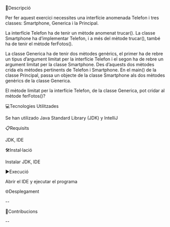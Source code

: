 📄Descripció

Per fer aquest exercici necessites una interfície anomenada Telefon i tres classes: Smartphone, Generica i la Principal.

La interfície Telefon ha de tenir un mètode anomenat trucar(). La classe Smartphone ha d’implementar Telefon, i a més del mètode trucar(), també ha de tenir el mètode ferFotos(). 

La classe Generica ha de tenir dos mètodes genèrics, el primer ha de rebre un tipus d’argument limitat per la interfície Telefon i el segon ha de rebre un argument limitat per la classe Smartphone. Des d’aquests dos mètodes crida els mètodes pertinents de Telefon i Smartphone. En el main() de la classe Principal, passa un objecte de la classe Smartphone als dos mètodes genèrics de la classe Generica.

El mètode limitat per la interfície Telefon, de la classe Generica, pot cridar al mètode ferFotos()?

💻Tecnologies Utilitzades

Se han utilizado Java Standard Library (JDK) y IntelliJ

📋Requisits

JDK, IDE

🛠️Instal·lació

Instalar JDK, IDE

▶️Execució

Abrir el IDE y ejecutar el programa

🌐Desplegament

--

🤝Contribucions

--
